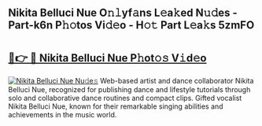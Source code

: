 ## Nikita Belluci Nue O𝚗𝚕yf𝚊ns L𝚎a𝚔ed N𝚞𝚍es - Part-k6n P𝚑𝚘tos Vi𝚍𝚎o - H𝚘𝚝 Part L𝚎a𝚔s 5zmFO

# <h2><a href="http://kf8d3v.oniu.top/?m=Nikita+Belluci+Nue">🔗👉 🔴 Nikita Belluci Nue P𝚑ot𝚘𝚜 V𝚒d𝚎o</a></h2>

[![Nikita Belluci Nue Nu𝚍e𝚜](https://i.imgur.com/0qMVB7G.gif)](http://kf8d3v.oniu.top/?m=Nikita+Belluci+Nue)
Web-based artist and dance collaborator Nikita Belluci Nue, recognized for publishing dance and lifestyle tutorials through solo and collaborative dance routines and compact clips. Gifted vocalist Nikita Belluci Nue, known for their remarkable singing abilities and achievements in the music world.  
